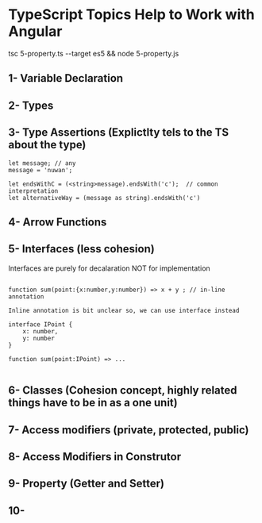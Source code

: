 # TypeScript Topics Help to Work with Angular

tsc 5-property.ts --target es5 && node 5-property.js

## 1- Variable Declaration

## 2- Types

## 3- Type Assertions (Explictlty tels to the TS about the type)

```
let message; // any
message = 'nuwan';

let endsWithC = (<string>message).endsWith('c');  // common interpretation
let alternativeWay = (message as string).endsWith('c')

```

## 4- Arrow Functions

## 5- Interfaces (less cohesion)

Interfaces are purely for decalaration NOT for implementation

```

function sum(point:{x:number,y:number}) => x + y ; // in-line annotation

Inline annotation is bit unclear so, we can use interface instead

interface IPoint {
    x: number,
    y: number
}

function sum(point:IPoint) => ...


```

## 6- Classes (Cohesion concept, highly related things have to be in as a one unit)

## 7- Access modifiers (private, protected, public)

## 8- Access Modifiers in Construtor

## 9- Property (Getter and Setter)

## 10-
